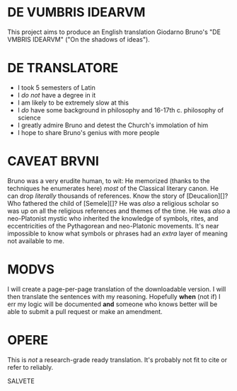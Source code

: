 DE VUMBRIS IDEARVM
==================

This project aims to produce an English translation Giodarno Bruno's "DE VMBRIS IDEARVM" ("On the shadows of ideas").

DE TRANSLATORE
==============

* I took 5 semesters of Latin
* I *do not* have a degree in it
* I am likely to be extremely slow at this
* I *do* have some background in philosophy and 16-17th c. philosophy of science
* I greatly admire Bruno and detest the Church's immolation of him
* I hope to share Bruno's genius with more people

CAVEAT BRVNI
============

Bruno was a very erudite human, to wit:
He memorized (thanks to the techniques he enumerates here) *most* of the Classical literary canon.  He can drop *literally* thousands of references.  Know the story of [Deucalion][]?  Who fathered the child of [Semele][]?
He was *also* a religious scholar so was up on all the religious references and themes of the time.  He was *also* a neo-Platonist mystic who inherited the knowledge of symbols, rites, and eccentricities of the Pythagorean and neo-Platonic movements.  It's near impossible to know what symbols or phrases had an *extra* layer of meaning not available to me.

MODVS
=====

I will create a page-per-page translation of the downloadable version.  I will then translate the sentences with my reasoning.  Hopefully **when** (not if) I err my logic will be documented **and** someone who knows better will be able to submit a pull request or make an amendment.

OPERE
=====

This is *not* a research-grade ready translation.  It's probably not fit to cite or refer to reliably.

SALVETE
